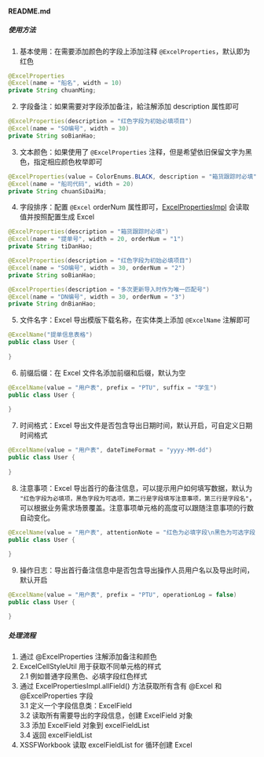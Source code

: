 #### README.md

##### 使用方法
1. 基本使用：在需要添加颜色的字段上添加注释 `@ExcelProperties`，默认即为红色
```java
@ExcelProperties
@Excel(name = "船名", width = 10)
private String chuanMing;
```

2. 字段备注：如果需要对字段添加备注，給注解添加 description 属性即可
```java
@ExcelProperties(description = "红色字段为初始必填项目")
@Excel(name = "SO编号", width = 30)
private String soBianHao;
```

3. 文本颜色：如果使用了 `@ExcelProperties` 注释，但是希望依旧保留文字为黑色，指定相应颜色枚举即可
```java
@ExcelProperties(value = ColorEnums.BLACK, description = "箱货跟踪时必填")
@Excel(name = "船司代码", width = 20)
private String chuanSiDaiMa;
```

4. 字段排序：配置 `@Excel` orderNum 属性即可，[ExcelPropertiesImpl](https://github.com/JamesHopbourn/excel-import/blob/master/src/main/java/com/example/excelimport/annotation/excel/impl/ExcelPropertiesImpl.java#L90-L92) 会读取值并按照配置生成 Excel
```java
@ExcelProperties(description = "箱货跟踪时必填")
@Excel(name = "提单号", width = 20, orderNum = "1")
private String tiDanHao;

@ExcelProperties(description = "红色字段为初始必填项目")
@Excel(name = "SO编号", width = 30, orderNum = "2")
private String soBianHao;

@ExcelProperties(description = "多次更新导入时作为唯一匹配号")
@Excel(name = "DN编号", width = 30, orderNum = "3")
private String dnBianHao;
```

5. 文件名字：Excel 导出模版下载名称，在实体类上添加 `@ExcelName` 注解即可
```java
@ExcelName("提单信息表格")
public class User {
    
}
```

6. 前缀后缀：在 Excel 文件名添加前缀和后缀，默认为空
```java
@ExcelName(value = "用户表", prefix = "PTU", suffix = "学生")
public class User {
    
}
```

7. 时间格式：Excel 导出文件是否包含导出日期时间，默认开启，可自定义日期时间格式
```java
@ExcelName(value = "用户表", dateTimeFormat = "yyyy-MM-dd")
public class User {
    
}
```

8. 注意事项：Excel 导出首行的备注信息，可以提示用户如何填写数据，默认为 `"红色字段为必填项，黑色字段为可选项，第二行是字段填写注意事项，第三行是字段名"`，可以根据业务需求场景覆盖。注意事项单元格的高度可以跟随注意事项的行数自动变化。
```java
@ExcelName(value = "用户表", attentionNote = "红色为必填字段\n黑色为可选字段")
public class User { 
    
}
```

9. 操作日志：导出首行备注信息中是否包含导出操作人员用户名以及导出时间，默认开启
```java
@ExcelName(value = "用户表", prefix = "PTU", operationLog = false)
public class User {

}
```

##### 处理流程
1. 通过 @ExcelProperties 注解添加备注和颜色
2. ExcelCellStyleUtil 用于获取不同单元格的样式  
   2.1 例如普通字段黑色、必填字段红色样式  
3. 通过 ExcelPropertiesImpl.allField() 方法获取所有含有 @Excel 和 @ExcelProperties 字段  
   3.1 定义一个字段信息类：ExcelField  
   3.2 读取所有需要导出的字段信息，创建 ExcelField 对象  
   3.3 添加 ExcelField 对象到 excelFieldList  
   3.4 返回 excelFieldList  
4. XSSFWorkbook 读取 excelFieldList for 循环创建 Excel
